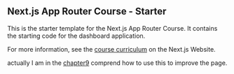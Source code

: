 ## Next.js App Router Course - Starter

This is the starter template for the Next.js App Router Course. It contains the starting code for the dashboard application.

For more information, see the [course curriculum](https://nextjs.org/learn) on the Next.js Website.

actually I am in the [chapter9](https://nextjs.org/learn/dashboard-app/streaming) comprend how to use this to improve the page.
